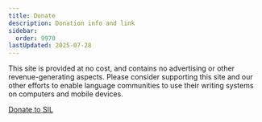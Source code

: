 ```yaml
---
title: Donate
description: Donation info and link
sidebar:
  order: 9970
lastUpdated: 2025-07-28
---
```


This site is provided at no cost, and contains no advertising or other revenue-generating aspects. Please consider supporting this site and our other efforts to enable language communities to use their writing systems on computers and mobile devices.

[Donate to SIL][sil-donate]


[sil-donate]: http://software.sil.org/give
